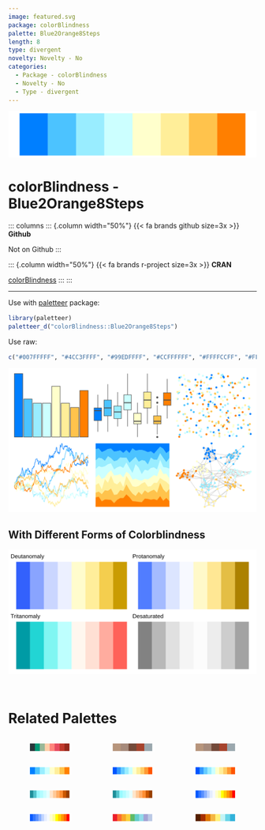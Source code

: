 ```yaml
---
image: featured.svg
package: colorBlindness
palette: Blue2Orange8Steps
length: 8
type: divergent
novelty: Novelty - No
categories:
  - Package - colorBlindness
  - Novelty - No
  - Type - divergent
---
```


![](featured.svg)

# colorBlindness - Blue2Orange8Steps 

::: columns
::: {.column width="50%"}
{{< fa brands github size=3x >}}
**Github**

Not on Github
:::

::: {.column width="50%"}
{{< fa brands r-project size=3x >}}
**CRAN**

[colorBlindness](https://CRAN.R-project.org/package=colorBlindness)
:::
:::

<hr> 

Use with [paletteer](https://emilhvitfeldt.github.io/paletteer/) package:

```r
library(paletteer)
paletteer_d("colorBlindness::Blue2Orange8Steps")
```

Use raw:

```r
c("#007FFFFF", "#4CC3FFFF", "#99EDFFFF", "#CCFFFFFF", "#FFFFCCFF", "#FFEE99FF", "#FFC34CFF", "#FF7F00FF")
``` 

![](examples.png) <br>

## With Different Forms of Colorblindness

![](colorblind.svg) 

<br>

# Related Palettes

<div class="list" style="display: grid; grid-template-columns: auto auto auto;"> <figure class="figure">
<a href="../../awtools/a_palette/"> <img src="../../awtools/a_palette/featured.svg" style="width: 100%;" class="figure-img"></a>
</figure> <figure class="figure">
<a href="../../ButterflyColors/hamadryas_feronia/"> <img src="../../ButterflyColors/hamadryas_feronia/featured.svg" style="width: 100%;" class="figure-img"></a>
</figure> <figure class="figure">
<a href="../../ButterflyColors/hamadryas_feronia/"> <img src="../../ButterflyColors/hamadryas_feronia/featured.svg" style="width: 100%;" class="figure-img"></a>
</figure> <figure class="figure">
<a href="../../dichromat/BluetoOrange_8/"> <img src="../../dichromat/BluetoOrange_8/featured.svg" style="width: 100%;" class="figure-img"></a>
</figure> <figure class="figure">
<a href="../../dichromat/BluetoOrange_10/"> <img src="../../dichromat/BluetoOrange_10/featured.svg" style="width: 100%;" class="figure-img"></a>
</figure> <figure class="figure">
<a href="../../colorBlindness/Blue2Orange10Steps/"> <img src="../../colorBlindness/Blue2Orange10Steps/featured.svg" style="width: 100%;" class="figure-img"></a>
</figure> <figure class="figure">
<a href="../../colorBlindness/Blue2DarkOrange12Steps/"> <img src="../../colorBlindness/Blue2DarkOrange12Steps/featured.svg" style="width: 100%;" class="figure-img"></a>
</figure> <figure class="figure">
<a href="../../dichromat/BluetoDarkOrange_12/"> <img src="../../dichromat/BluetoDarkOrange_12/featured.svg" style="width: 100%;" class="figure-img"></a>
</figure> <figure class="figure">
<a href="../../colorBlindness/Blue2OrangeRed14Steps/"> <img src="../../colorBlindness/Blue2OrangeRed14Steps/featured.svg" style="width: 100%;" class="figure-img"></a>
</figure> <figure class="figure">
<a href="../../dichromat/BluetoOrangeRed_14/"> <img src="../../dichromat/BluetoOrangeRed_14/featured.svg" style="width: 100%;" class="figure-img"></a>
</figure> <figure class="figure">
<a href="../../ggthemes/Jewel_Bright/"> <img src="../../ggthemes/Jewel_Bright/featured.svg" style="width: 100%;" class="figure-img"></a>
</figure> <figure class="figure">
<a href="../../MetBrewer/Homer1/"> <img src="../../MetBrewer/Homer1/featured.svg" style="width: 100%;" class="figure-img"></a>
</figure> 
</div>
